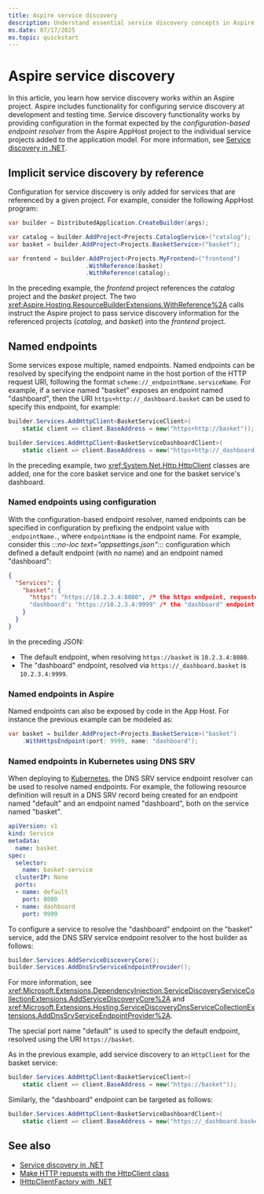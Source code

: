 ```yaml
---
title: Aspire service discovery
description: Understand essential service discovery concepts in Aspire.
ms.date: 07/17/2025
ms.topic: quickstart
---
```


# Aspire service discovery

In this article, you learn how service discovery works within an Aspire project. Aspire includes functionality for configuring service discovery at development and testing time. Service discovery functionality works by providing configuration in the format expected by the _configuration-based endpoint resolver_ from the Aspire AppHost project to the individual service projects added to the application model. For more information, see [Service discovery in .NET](/dotnet/core/extensions/service-discovery).

## Implicit service discovery by reference

Configuration for service discovery is only added for services that are referenced by a given project. For example, consider the following AppHost program:

```csharp
var builder = DistributedApplication.CreateBuilder(args);

var catalog = builder.AddProject<Projects.CatalogService>("catalog");
var basket = builder.AddProject<Projects.BasketService>("basket");

var frontend = builder.AddProject<Projects.MyFrontend>("frontend")
                      .WithReference(basket)
                      .WithReference(catalog);
```

In the preceding example, the _frontend_ project references the _catalog_ project and the _basket_ project. The two <xref:Aspire.Hosting.ResourceBuilderExtensions.WithReference%2A> calls instruct the Aspire project to pass service discovery information for the referenced projects (_catalog_, and _basket_) into the _frontend_ project.

## Named endpoints

Some services expose multiple, named endpoints. Named endpoints can be resolved by specifying the endpoint name in the host portion of the HTTP request URI, following the format `scheme://_endpointName.serviceName`. For example, if a service named "basket" exposes an endpoint named "dashboard", then the URI `https+http://_dashboard.basket` can be used to specify this endpoint, for example:

```csharp
builder.Services.AddHttpClient<BasketServiceClient>(
    static client => client.BaseAddress = new("https+http://basket"));

builder.Services.AddHttpClient<BasketServiceDashboardClient>(
    static client => client.BaseAddress = new("https+http://_dashboard.basket"));
```

In the preceding example, two <xref:System.Net.Http.HttpClient> classes are added, one for the core basket service and one for the basket service's dashboard.

### Named endpoints using configuration

With the configuration-based endpoint resolver, named endpoints can be specified in configuration by prefixing the endpoint value with `_endpointName.`, where `endpointName` is the endpoint name. For example, consider this _:::no-loc text="appsettings.json":::_ configuration which defined a default endpoint (with no name) and an endpoint named "dashboard":

```json
{
  "Services": {
    "basket": {
      "https": "https://10.2.3.4:8080", /* the https endpoint, requested via https://basket */
      "dashboard": "https://10.2.3.4:9999" /* the "dashboard" endpoint, requested via https://_dashboard.basket */
    }
  }
}
```

In the preceding JSON:

- The default endpoint, when resolving `https://basket` is `10.2.3.4:8080`.
- The "dashboard" endpoint, resolved via `https://_dashboard.basket` is `10.2.3.4:9999`.

### Named endpoints in Aspire

Named endpoints can also be exposed by code in the App Host. For instance the previous example can be modeled as: 

```csharp
var basket = builder.AddProject<Projects.BasketService>("basket")
    .WithHttpsEndpoint(port: 9999, name: "dashboard");
```

### Named endpoints in Kubernetes using DNS SRV

When deploying to [Kubernetes](../deployment/overview.md#deploy-to-kubernetes), the DNS SRV service endpoint resolver can be used to resolve named endpoints. For example, the following resource definition will result in a DNS SRV record being created for an endpoint named "default" and an endpoint named "dashboard", both on the service named "basket".

```yml
apiVersion: v1
kind: Service
metadata:
  name: basket
spec:
  selector:
    name: basket-service
  clusterIP: None
  ports:
  - name: default
    port: 8080
  - name: dashboard
    port: 9999
```

To configure a service to resolve the "dashboard" endpoint on the "basket" service, add the DNS SRV service endpoint resolver to the host builder as follows:

```csharp
builder.Services.AddServiceDiscoveryCore();
builder.Services.AddDnsSrvServiceEndpointProvider();
```

For more information, see <xref:Microsoft.Extensions.DependencyInjection.ServiceDiscoveryServiceCollectionExtensions.AddServiceDiscoveryCore%2A> and <xref:Microsoft.Extensions.Hosting.ServiceDiscoveryDnsServiceCollectionExtensions.AddDnsSrvServiceEndpointProvider%2A>.

The special port name "default" is used to specify the default endpoint, resolved using the URI `https://basket`.

As in the previous example, add service discovery to an `HttpClient` for the basket service:

```csharp
builder.Services.AddHttpClient<BasketServiceClient>(
    static client => client.BaseAddress = new("https://basket"));
```

Similarly, the "dashboard" endpoint can be targeted as follows:

```csharp
builder.Services.AddHttpClient<BasketServiceDashboardClient>(
    static client => client.BaseAddress = new("https://_dashboard.basket"));
```

<!--
# TODO: Configuring polling interval and pending status refresh interval via `ServiceEndPointResolverOptions`

# TODO: Configuring DNS SRV

# TODO: DNS resolver (non-SRV)

# TODO: Configuring DNS
-->

## See also

- [Service discovery in .NET](/dotnet/core/extensions/service-discovery)
- [Make HTTP requests with the HttpClient class](/dotnet/fundamentals/networking/http/httpclient)
- [IHttpClientFactory with .NET](/dotnet/core/extensions/httpclient-factory)
